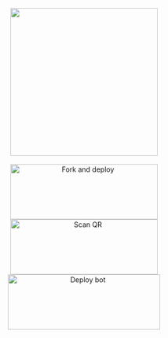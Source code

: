 <div align="center">
  <img border-radius: 15px src="https://bit.ly/3xIziTB" width="300" height="300"/>
    <div>
<br>
<a href="https://github.com/AMRUSIR/AMRUSER-MD/fork"><img align="center" src="https://i.imgur.com/h3SNsnv.png" alt="Fork and deploy" height="112" width="300" /></a>
<div>
<a href="https://bit.ly/princerudh-md-qr"><img align="center" src="https://i.imgur.com/cdo0yUW.png" alt="Scan QR" height="112" width="300" /></a>
<div>
  <a href="https://heroku.com/deploy?template=https://github.com/AMRUSIR/AMRUSER-MD" target="blank"><img align="center" src="https://i.imgur.com/gqrPrrf.png" alt="Deploy bot" height="112" width="310" /></a>
  <div>
<br>
